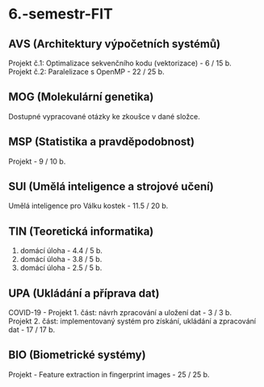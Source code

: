 # 6.-semestr-FIT

## AVS (Architektury výpočetních systémů)
Projekt č.1: Optimalizace sekvenčního kodu (vektorizace) - 6 / 15 b. <br>
Projekt č.2: Paralelizace s OpenMP - 22 / 25 b.

## MOG (Molekulární genetika)
Dostupné vypracované otázky ke zkoušce v dané složce.

## MSP (Statistika a pravděpodobnost)
Projekt - 9 / 10 b.

## SUI (Umělá inteligence a strojové učení)
Umělá inteligence pro Válku kostek - 11.5 / 20 b.

## TIN (Teoretická informatika)
1. domácí úloha - 4.4 / 5 b. <br>
2. domácí úloha - 3.8 / 5 b. <br>
3. domácí úloha - 2.5 / 5 b. <br>

## UPA (Ukládání a příprava dat)
COVID-19 - 	Projekt 1. část: návrh zpracování a uložení dat - 3 / 3 b. <br>
Projekt 2. část: implementovaný systém pro získání, ukládání a zpracování dat - 17 / 17 b.

## BIO (Biometrické systémy)
Projekt - Feature extraction in fingerprint images - 25 / 25 b.



